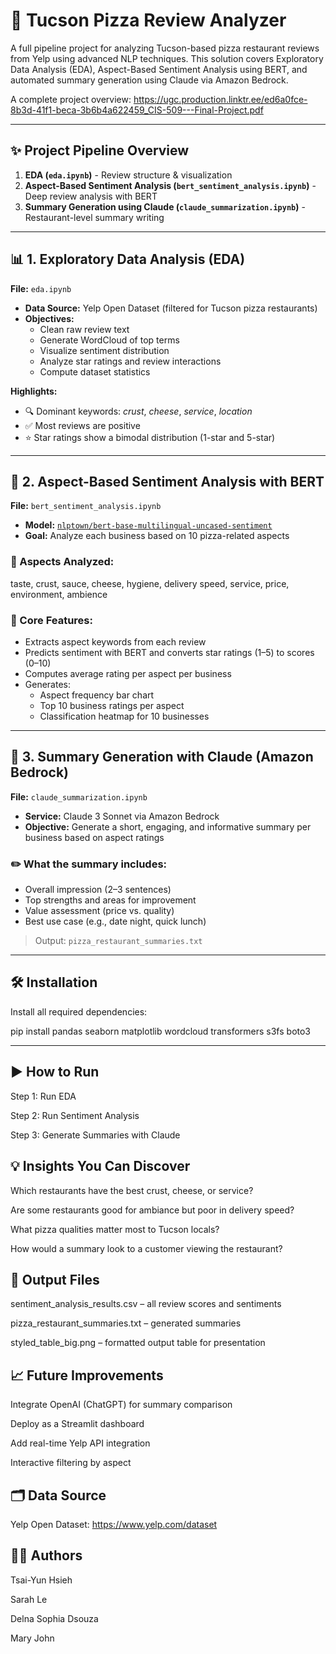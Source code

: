 # 🍕 Tucson Pizza Review Analyzer

A full pipeline project for analyzing Tucson-based pizza restaurant reviews from Yelp using advanced NLP techniques. This solution covers Exploratory Data Analysis (EDA), Aspect-Based Sentiment Analysis using BERT, and automated summary generation using Claude via Amazon Bedrock.

A complete project overview: https://ugc.production.linktr.ee/ed6a0fce-8b3d-41f1-beca-3b6b4a622459_CIS-509---Final-Project.pdf

---

## ✨ Project Pipeline Overview

1. **EDA (`eda.ipynb`)** - Review structure & visualization  
2. **Aspect-Based Sentiment Analysis (`bert_sentiment_analysis.ipynb`)** - Deep review analysis with BERT  
3. **Summary Generation using Claude (`claude_summarization.ipynb`)** - Restaurant-level summary writing

---

## 📊 1. Exploratory Data Analysis (EDA)

**File:** `eda.ipynb`

- **Data Source:** Yelp Open Dataset (filtered for Tucson pizza restaurants)
- **Objectives:**
  - Clean raw review text
  - Generate WordCloud of top terms
  - Visualize sentiment distribution
  - Analyze star ratings and review interactions
  - Compute dataset statistics

**Highlights:**
- 🔍 Dominant keywords: *crust*, *cheese*, *service*, *location*
- ✅ Most reviews are positive
- ⭐ Star ratings show a bimodal distribution (1-star and 5-star)

---

## 🤖 2. Aspect-Based Sentiment Analysis with BERT

**File:** `bert_sentiment_analysis.ipynb`

- **Model:** [`nlptown/bert-base-multilingual-uncased-sentiment`](https://huggingface.co/nlptown/bert-base-multilingual-uncased-sentiment)
- **Goal:** Analyze each business based on 10 pizza-related aspects

### 🍕 Aspects Analyzed:

taste, crust, sauce, cheese, hygiene, delivery speed, service, price, environment, ambience


### 🔧 Core Features:
- Extracts aspect keywords from each review
- Predicts sentiment with BERT and converts star ratings (1–5) to scores (0–10)
- Computes average rating per aspect per business
- Generates:
  - Aspect frequency bar chart
  - Top 10 business ratings per aspect
  - Classification heatmap for 10 businesses

---

## 🧠 3. Summary Generation with Claude (Amazon Bedrock)

**File:** `claude_summarization.ipynb`

- **Service:** Claude 3 Sonnet via Amazon Bedrock
- **Objective:** Generate a short, engaging, and informative summary per business based on aspect ratings

### ✏️ What the summary includes:
- Overall impression (2–3 sentences)
- Top strengths and areas for improvement
- Value assessment (price vs. quality)
- Best use case (e.g., date night, quick lunch)

> Output: `pizza_restaurant_summaries.txt`

---

## 🛠️ Installation

Install all required dependencies:

pip install pandas seaborn matplotlib wordcloud transformers s3fs boto3

---

## ▶️ How to Run
Step 1: Run EDA

Step 2: Run Sentiment Analysis

Step 3: Generate Summaries with Claude

## 💡 Insights You Can Discover
Which restaurants have the best crust, cheese, or service?

Are some restaurants good for ambiance but poor in delivery speed?

What pizza qualities matter most to Tucson locals?

How would a summary look to a customer viewing the restaurant?

## 📂 Output Files
sentiment_analysis_results.csv – all review scores and sentiments

pizza_restaurant_summaries.txt – generated summaries

styled_table_big.png – formatted output table for presentation

## 📈 Future Improvements
Integrate OpenAI (ChatGPT) for summary comparison

Deploy as a Streamlit dashboard

Add real-time Yelp API integration

Interactive filtering by aspect

## 🗂️ Data Source
Yelp Open Dataset: https://www.yelp.com/dataset

## 🧑‍💻 Authors
Tsai-Yun Hsieh

Sarah Le

Delna Sophia Dsouza

Mary John

